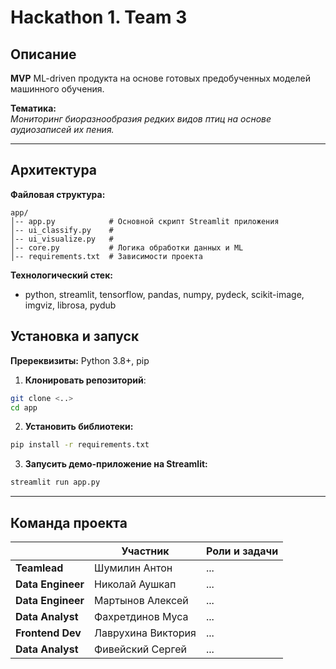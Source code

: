# Hackathon 1. Team 3

## Описание

**MVP** ML-driven продукта на основе готовых предобученных моделей машинного обучения.  

**Тематика:**  
*Мониторинг биоразнообразия редких видов птиц на основе аудиозаписей их пения.*

---

## Архитектура

**Файловая структура:**
```plaintext
app/
│-- app.py            # Основной скрипт Streamlit приложения
│-- ui_classify.py    #
│-- ui_visualize.py   #
│-- core.py           # Логика обработки данных и ML
│-- requirements.txt  # Зависимости проекта
```

**Технологический стек:**  
- python, streamlit, tensorflow, pandas, numpy, pydeck, scikit-image, imgviz, librosa, pydub

## Установка и запуск

**Пререквизиты:** Python 3.8+, pip

1. **Клонировать репозиторий**:
```bash
git clone <..>
cd app
```

2. **Установить библиотеки:**
```bash
pip install -r requirements.txt
```

3. **Запусить демо-приложение на Streamlit:**
```bash
streamlit run app.py
```

---

## Команда проекта

|                      | Участник             | Роли и задачи                             |
|-----------------------|------------------|-------------------------------------------|
| **Teamlead**         | Шумилин Антон    | ... |
| **Data Engineer**     | Николай Аушкап   | ... |
| **Data Engineer**     | Мартынов Алексей | ... |
| **Data Analyst**      | Фахретдинов Муса | ... |
| **Frontend Dev**      | Лаврухина Виктория | ... |
| **Data Analyst**      | Фивейский Сергей | ... |
